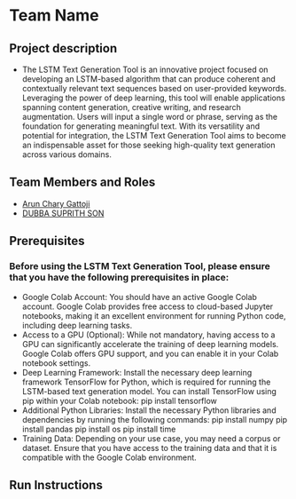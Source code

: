 # Team Name

## Project description
- The LSTM Text Generation Tool is an innovative project focused on developing an LSTM-based algorithm that can produce coherent and contextually relevant text sequences based on user-provided keywords. Leveraging the power of deep learning, this tool will enable applications spanning content generation, creative writing, and research augmentation. Users will input a single word or phrase, serving as the foundation for generating meaningful text. With its versatility and potential for integration, the LSTM Text Generation Tool aims to become an indispensable asset for those seeking high-quality text generation across various domains.

## Team Members and Roles

* [Arun Chary Gattoji](https://github.com/arunChary024/CIS641-HW2-Gattoji.git)
* [DUBBA SUPRITH SON](https://github.com/suprithson/CIS641-HW2-dubba.git)


## Prerequisites

### Before using the LSTM Text Generation Tool, please ensure that you have the following prerequisites in place:

- Google Colab Account: You should have an active Google Colab account. Google Colab provides free access to cloud-based Jupyter notebooks, making it an excellent environment for running Python code, including deep learning tasks.
- Access to a GPU (Optional): While not mandatory, having access to a GPU can significantly accelerate the training of deep learning models. Google Colab offers GPU support, and you can enable it in your Colab notebook settings.
- Deep Learning Framework: Install the necessary deep learning framework TensorFlow for Python, which is required for running the LSTM-based text generation model. You can install TensorFlow using pip within your Colab notebook:
pip install tensorflow
- Additional Python Libraries: Install the necessary Python libraries and dependencies by running the following commands:
pip install numpy
pip install pandas
pip install os
pip install time
- Training Data: Depending on your use case, you may need a corpus or dataset. Ensure that you have access to the training data and that it is compatible with the Google Colab environment.

## Run Instructions
